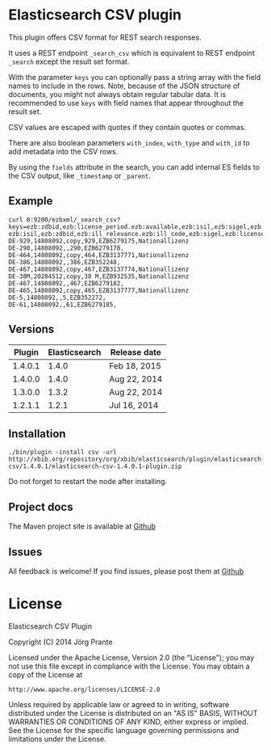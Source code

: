 # Elasticsearch CSV plugin

This plugin offers CSV format for REST search responses.

It uses a REST endpoint `_search_csv` which is equivalent to REST endpoint `_search` except the result set format.

With the parameter `keys` you can optionally pass a string array with the field names to include in the rows.
Note, because of the JSON structure of documents, you might not always obtain regular tabular data. 
It is recommended to use `keys` with field names that appear throughout the result set.

CSV values are escaped with quotes if they contain quotes or commas.

There are also boolean parameters `with_index`, `with_type` and `with_id` to add metadata into the CSV rows.

By using the `fields` attribute in the search, you can add internal ES fields to the CSV output, like `_timestamp` or `_parent`.

## Example

    curl 0:9200/ezbxml/_search_csv?keys=ezb:zdbid,ezb:license_period.ezb:available,ezb:isil,ezb:sigel,ezb:license_entry_id,ezb:ill_relevance.ezb:ill_code
    ezb:isil,ezb:zdbid,ezb:ill_relevance.ezb:ill_code,ezb:sigel,ezb:license_entry_id,ezb:license_period.ezb:available
    DE-929,14808092,copy,929,EZB6279175,Nationallizenz
    DE-290,14808092,,290,EZB6279178,
    DE-464,14808092,copy,464,EZB3137771,Nationallizenz
    DE-386,14808092,,386,EZB352248,
    DE-467,14808092,copy,467,EZB3137774,Nationallizenz
    DE-38M,20284512,copy,38 M,EZB932535,Nationallizenz
    DE-467,14808092,,467,EZB6279182,
    DE-465,14808092,copy,465,EZB3137777,Nationallizenz
    DE-5,14808092,,5,EZB352272,
    DE-61,14808092,,61,EZB6279185,

## Versions

|Plugin      | Elasticsearch | Release date |
|----------- | ------------- | -------------|
| 1.4.0.1    | 1.4.0         | Feb 18, 2015 |
| 1.4.0.0    | 1.4.0         | Aug 22, 2014 |
| 1.3.0.0    | 1.3.2         | Aug 22, 2014 |
| 1.2.1.1    | 1.2.1         | Jul 16, 2014 |

## Installation

    ./bin/plugin -install csv -url http://xbib.org/repository/org/xbib/elasticsearch/plugin/elasticsearch-csv/1.4.0.1/elasticsearch-csv-1.4.0.1-plugin.zip

Do not forget to restart the node after installing.

## Project docs

The Maven project site is available at [Github](http://jprante.github.io/elasticsearch-csv)

## Issues

All feedback is welcome! If you find issues, please post them at [Github](https://github.com/jprante/elasticsearch-csv/issues)

# License

Elasticsearch CSV Plugin

Copyright (C) 2014 Jörg Prante

Licensed under the Apache License, Version 2.0 (the "License");
you may not use this file except in compliance with the License.
You may obtain a copy of the License at

    http://www.apache.org/licenses/LICENSE-2.0

Unless required by applicable law or agreed to in writing, software
distributed under the License is distributed on an "AS IS" BASIS,
WITHOUT WARRANTIES OR CONDITIONS OF ANY KIND, either express or implied.
See the License for the specific language governing permissions and
limitations under the License.